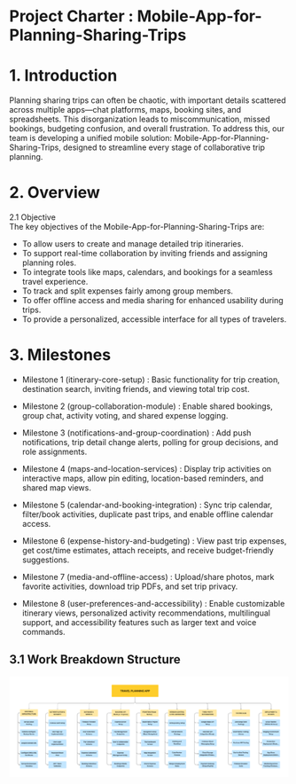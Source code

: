 # Project Charter : Mobile-App-for-Planning-Sharing-Trips
# 1. Introduction  
Planning sharing trips can often be chaotic, with important details scattered across multiple apps—chat platforms, maps, booking sites, and spreadsheets. This disorganization leads to miscommunication, missed bookings, budgeting confusion, and overall frustration. To address this, our team is developing a unified mobile solution: Mobile-App-for-Planning-Sharing-Trips, designed to streamline every stage of collaborative trip planning.

# 2. Overview  
2.1 Objective  
The key objectives of the Mobile-App-for-Planning-Sharing-Trips are:  
- To allow users to create and manage detailed trip itineraries.
- To support real-time collaboration by inviting friends and assigning planning roles.
- To integrate tools like maps, calendars, and bookings for a seamless travel experience.
- To track and split expenses fairly among group members.
- To offer offline access and media sharing for enhanced usability during trips.
- To provide a personalized, accessible interface for all types of travelers.

# 3. Milestones

- Milestone 1 (itinerary-core-setup) : Basic functionality for trip creation, destination search, inviting friends, and viewing total trip cost.

- Milestone 2 (group-collaboration-module) : Enable shared bookings, group chat, activity voting, and shared expense logging.

- Milestone 3 (notifications-and-group-coordination) : Add push notifications, trip detail change alerts, polling for group decisions, and role assignments.

- Milestone 4 (maps-and-location-services) : Display trip activities on interactive maps, allow pin editing, location-based reminders, and shared map views.

- Milestone 5 (calendar-and-booking-integration) : Sync trip calendar, filter/book activities, duplicate past trips, and enable offline calendar access.

- Milestone 6 (expense-history-and-budgeting) : View past trip expenses, get cost/time estimates, attach receipts, and receive budget-friendly suggestions.

- Milestone 7 (media-and-offline-access) : Upload/share photos, mark favorite activities, download trip PDFs, and set trip privacy.

- Milestone 8 (user-preferences-and-accessibility) : Enable customizable itinerary views, personalized activity recommendations, multilingual support, and accessibility features such as larger text and voice commands.

## 3.1 Work Breakdown Structure

![Trip Preview](./Work-BreakDown.jpg)


